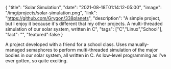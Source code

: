 {
  "title": "Solar Simulation",
  "date": "2021-08-18T01:14:12-05:00",
  "image": "/img/projects/solar-simulation.png",
  "link": "https://github.com/Grygon/338planets",
  "description": "A simple project, but I enjoy it because it's different that my other projects. A multi-threaded simulation of our solar system, written in C",
  "tags": ["C","Linux","School"],
  "fact": "",
  "featured":false
}

A project developed with a friend for a school class. Uses manually-managed semaphores to perform multi-threaded simulation of the major bodies in our solar system, all written in C. As low-level programming as I've ever gotten, so quite exciting.